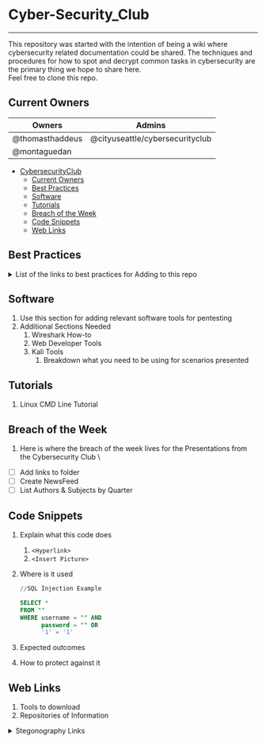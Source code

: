 # Cyber-Security_Club

---

This repository was started with the intention of being a wiki where cybersecurity related documentation could be shared. The techniques and procedures for how to spot and decrypt common tasks in cybersecurity are the primary thing we hope to share here. \
Feel free to clone this repo. 

## Current Owners
  | Owners          | Admins                          |
  | --------------- | ------------------------------- |
  | @thomasthaddeus | @cityuseattle/cybersecurityclub |
  | @montaguedan    |				      |

- [CybersecurityClub](#cybersecurityclub)
  - [Current Owners](#current-owners)
  - [Best Practices](#best-practices)
  - [Software](#software)
  - [Tutorials](#tutorials)
  - [Breach of the Week](#breach-of-the-week)
  - [Code Snippets](#code-snippets)
  - [Web Links](#web-links)

## Best Practices

  <details>
  <summary>List of the links to best practices for Adding to this repo</summary>
  
  1.  <!-- How to add issues -->
  1.  <!-- Updating the project board -->
  1.  <!-- Pull Requests -->
  1.  <!-- How to Style Code -->
  1.  Create the Project Board

  </details>

## Software

1. Use this section for adding relevant software tools for pentesting
1. Additional Sections Needed
    1. Wireshark How-to
    1. Web Developer Tools
    1. Kali Tools
        1. Breakdown what you need to be using for scenarios presented

## Tutorials

<!-- Add in a link to a section for this eventually-->
1. Linux CMD Line Tutorial

## Breach of the Week

1. Here is where the breach of the week lives for the Presentations from the Cybersecurity Club \
- [ ] Add links to folder
- [ ] Create NewsFeed
- [ ] List Authors & Subjects by Quarter

## Code Snippets

1. Explain what this code does
   1. `<Hyperlink>`
   2. `<Insert Picture>`
1. Where is it used 

    ```SQL
    //SQL Injection Example
    
    SELECT * 
    FROM ""
    WHERE username = "" AND
          password = "" OR 
          '1' = '1'
    ```

1. Expected outcomes 
1. How to protect against it

## Web Links

<!-- Use this section to add links to other relevant sites -->
1. Tools to download 
1. Repositories of Information

  <details>
  <summary>Stegonography Links</summary>
    <a href="https://www.blackmoreops.com/2017/01/11/steganography-in-kali-linux-hiding-data-in-image/">&emsp;&emsp;Stego in Kali</a><br>
 	  <a href="http://resources.infosecinstitute.com/steganalysis-x-ray-vision-hidden-data/">&emsp;&emsp;Steganalysis: Your X-Ray Vision through Hidden Data</a><br>
	  <a href="http://www.guillermito2.net/stegano/tools/">&emsp;&emsp;A few tools to discover hidden data</a><br>
	  <a href="http://www.guillermito2.net/stegano/tools/">&emsp;&emsp;Steganography Tools</a><br>
	  <a href="http://www.garykessler.net/library/fsc_stego.html">&emsp;&emsp;An Overview of Steganography for the Computer Forensics Examiner</a><br>
	  <a href="http://en.wikipedia.org/wiki/Steganography#Countermeasures_and_detection">&emsp;&emsp;Steganography Countermeasures and detection</a><br>
	  <a href="http://blog.boreas.ro/2007/10/digital-forensic-tools-imaging.html">&emsp;&emsp;Digital Forensic Tools</a><br>

  </details>

